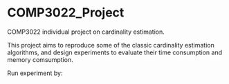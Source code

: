 # COMP3022_Project
COMP3022 individual project on cardinality estimation.

This project aims to reproduce some of the classic cardinality estimation algorithms, and design experiments to evaluate their time consumption and memory comsumption.

Run experiment by:
```
```